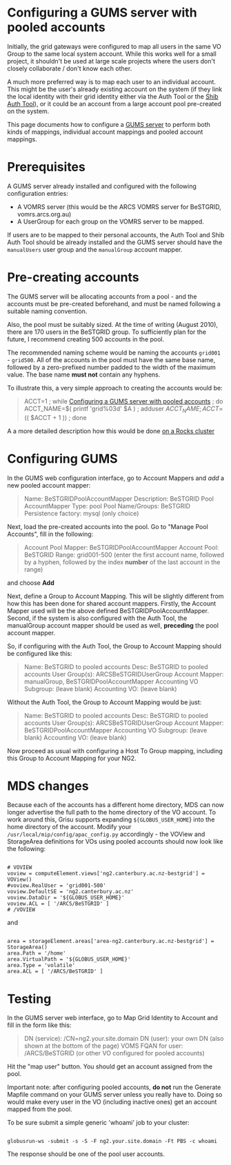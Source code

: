 # Configuring a GUMS server with pooled accounts

Initially, the grid gateways were configured to map all users in the same VO Group to the same local system account.  While this works well for a small project, it shouldn't be used at large scale projects where the users don't closely collaborate / don't know each other.

A much more preferred way is to map each user to an individual account.  This might be the user's already existing account on the system (if they link the local identity with their grid identity either via the Auth Tool or the [Shib Auth Tool](deploying-shibbolized-authtool-on-a-gums-server.md)), or it could be an account from a large account pool pre-created on the system.  

This page documents how to configure a [GUMS server](setting-up-a-gums-server.md) to perform both kinds of mappings, individual account mappings and pooled account mappings.

# Prerequisites

A GUMS server already installed and configured with the following configuration entries:

- A VOMRS server (this would be the ARCS VOMRS server for BeSTGRID, vomrs.arcs.org.au)
- A UserGroup for each group on the VOMRS server to be mapped.

If users are to be mapped to their personal accounts, the Auth Tool and Shib Auth Tool should be already installed and the GUMS server should have the `manualUsers` user group and the `manualGroup` account mapper.

# Pre-creating accounts

The GUMS server will be allocating accounts from a pool - and the accounts must be pre-created beforehand, and must be named following a suitable naming convention.

Also, the pool must be suitably sized.  At the time of writing (August 2010), there are 170 users in the BeSTGRID group.  To sufficiently plan for the future, I recommend creating 500 accounts in the pool.

The recommended naming scheme would be naming the accounts `grid001` - `grid500`.  All of the accounts in the pool must have the same base name, followed by a zero-prefixed number padded to the width of the maximum value.  The base name **must not** contain any hyphens.

To illustrate this, a very simple approach to creating the accounts would be:

>  ACCT=1 ; while [Configuring a GUMS server with pooled accounts](configuring-a-gums-server-with-pooled-accounts.md) ; do ACCT_NAME=$( printf 'grid%03d' $A ) ; adduser $ACCT_NAME ; ACCT=$(( $ACCT + 1 )) ; done

A a more detailed description how this would be done [on a Rocks cluster](setting-up-pool-users-for-gums.md)

# Configuring GUMS

In the GUMS web configuration interface, go to Account Mappers and *add* a new pooled account mapper:

>  Name: BeSTGRIDPoolAccountMapper
>  Description: BeSTGRID Pool AccountMapper
>  Type: pool
>  Pool Name/Groups: BeSTGRID
>  Persistence factory: mysql (only choice)

Next, load the pre-created accounts into the pool.  Go to "Manage Pool Accounts", fill in the following:

>  Account Pool Mapper: BeSTGRIDPoolAccountMapper
>  Account Pool: BeSTGRID
>  Range: grid001-500 (enter the first account name, followed by a hyphen, followed by the index **number** of the last account in the range)

and choose **Add**

Next, define a Group to Account Mapping.  This will be slightly different from how this has been done for shared account mappers.  Firstly, the Account Mapper used will be the above defined BeSTGRIDPoolAccountMapper.  Second, if the system is also configured with the Auth Tool, the manualGroup account mapper should be used as well, **preceding** the pool account mapper.

So, if configuring with the Auth Tool, the Group to Account Mapping should be configured like this:

>  Name: BeSTGRID to pooled accounts
>  Desc: BeSTGRID to pooled accounts
>  User Group(s): ARCSBeSTGRIDUserGroup
>  Account Mapper: manualGroup, BeSTGRIDPoolAccountMapper
>  Accounting VO Subgroup:              (leave blank)
>  Accounting VO:                       (leave blank)

Without the Auth Tool, the Group to Account Mapping would be just:

>  Name: BeSTGRID to pooled accounts
>  Desc: BeSTGRID to pooled accounts
>  User Group(s): ARCSBeSTGRIDUserGroup
>  Account Mapper: BeSTGRIDPoolAccountMapper
>  Accounting VO Subgroup:              (leave blank)
>  Accounting VO:                       (leave blank)

Now proceed as usual with configuring a Host To Group mapping, including this Group to Account Mapping for your NG2.

# MDS changes

Because each of the accounts has a different home directory, MDS can now longer advertise the full path to the home directory of the VO account.  To work around this, Grisu supports expanding `${GLOBUS_USER_HOME`} into the home directory of the account. Modify your `/usr/local/mip/config/apac_config.py` accordingly - the VOView and StorageArea definitions for VOs using pooled accounts should now look like the following:

``` 

# VOVIEW
voview = computeElement.views['ng2.canterbury.ac.nz-bestgrid'] = VOView()
#voview.RealUser = 'grid001-500'
voview.DefaultSE = 'ng2.canterbury.ac.nz'
voview.DataDir = '${GLOBUS_USER_HOME}'
voview.ACL = [ '/ARCS/BeSTGRID' ]
# /VOVIEW

```

and

``` 

area = storageElement.areas['area-ng2.canterbury.ac.nz-bestgrid'] = StorageArea()
area.Path = '/home'
area.VirtualPath = '${GLOBUS_USER_HOME}'
area.Type = 'volatile'
area.ACL = [ '/ARCS/BeSTGRID' ]

```

# Testing

In the GUMS server web interface, go to Map Grid Identity to Account and fill in the form like this:

>  DN (service): /CN=ng2.your.site.domain
>  DN (user): your own DN (also shown at the bottom of the page)
>  VOMS FQAN for user: /ARCS/BeSTGRID (or other VO configured for pooled accounts)

Hit the "map user" button.  You should get an account assigned from the pool.

Important note: after configuring pooled accounts, **do not** run the Generate Mapfile command on your GUMS server unless you really have to.  Doing so would make every user in the VO (including inactive ones) get an account mapped from the pool.

To be sure submit a simple generic 'whoami' job to your cluster:

``` 

globusrun-ws -submit -s -S -F ng2.your.site.domain -Ft PBS -c whoami

```

The response should be one of the pool user accounts.
